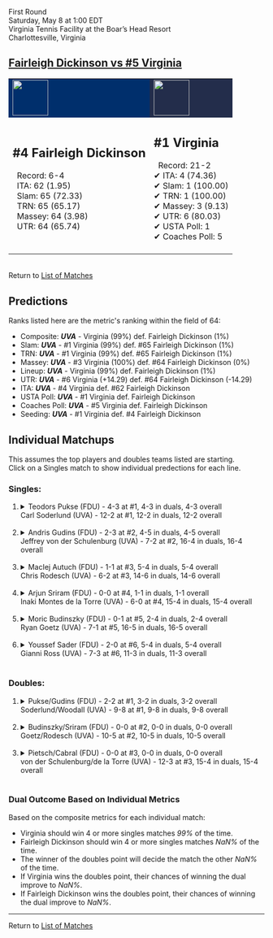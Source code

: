 First Round  
Saturday, May 8 at 1:00 EDT  
Virginia Tennis Facility at the Boar’s Head Resort  
Charlottesville, Virginia  
## [Fairleigh Dickinson vs #5 Virginia](https://www.ncaa.com/game/5833378)  

<table><tr style="background-color: #d9d9d9 !important"><td style="background-color: #002F6C !important"><img src="https://www.ncaa.com/sites/default/files/images/logos/schools/f/fairleigh-dickinson.70.png" width="70" height="70" /></td><td style="background-color: #232D4B !important"><img src="https://www.ncaa.com/sites/default/files/images/logos/schools/v/virginia.70.png" width="70" height="70" /></td></tr><tr>
<td>  

<h2>#4 Fairleigh Dickinson</h2>  
&nbsp; Record: 6-4<br>  
&nbsp; ITA: 62 (1.95)<br>  
&nbsp; Slam: 65 (72.33)<br>  
&nbsp; TRN: 65 (65.17)<br>  
&nbsp; Massey: 64 (3.98)<br>  
&nbsp; UTR: 64 (65.74)<br>  
<br>  

</td>
<td>  

<h2>#1 Virginia</h2>  
&nbsp; Record: 21-2<br>  
&#10004; ITA: 4 (74.36)<br>  
&#10004; Slam: 1 (100.00)<br>  
&#10004; TRN: 1 (100.00)<br>  
&#10004; Massey: 3 (9.13)<br>  
&#10004; UTR: 6 (80.03)<br>  
&#10004; USTA Poll: 1<br>  
&#10004; Coaches Poll: 5<br>  
<br>  

</td>
</tr></table>  


<br>Return to [List of Matches](../index.md)  

## Predictions  

Ranks listed here are the metric's ranking within the field of 64:  
- Composite: ***UVA*** - Virginia (99%) def. Fairleigh Dickinson (1%)  
- Slam: ***UVA*** - #1 Virginia (99%) def. #65 Fairleigh Dickinson (1%)  
- TRN: ***UVA*** - #1 Virginia (99%) def. #65 Fairleigh Dickinson (1%)  
- Massey: ***UVA*** - #3 Virginia (100%) def. #64 Fairleigh Dickinson (0%)  
- Lineup: ***UVA*** - Virginia (99%) def. Fairleigh Dickinson (1%)  
- UTR: ***UVA*** - #6 Virginia (+14.29) def. #64 Fairleigh Dickinson (-14.29)  
- ITA: ***UVA*** - #4 Virginia def. #62 Fairleigh Dickinson  
- USTA Poll: ***UVA*** - #1 Virginia def. Fairleigh Dickinson  
- Coaches Poll: ***UVA*** - #5 Virginia def. Fairleigh Dickinson  
- Seeding: ***UVA*** - #1 Virginia def. #4 Fairleigh Dickinson  

## Individual Matchups  
This assumes the top players and doubles teams listed are starting.  
Click on a Singles match to show individual predections for each line.  

### Singles:  

<ol>
<li><details>
<summary markdown="span">Teodors Pukse (FDU) - 4-3 at #1, 4-3 in duals, 4-3 overall<br>Carl Soderlund (UVA) - 12-2 at #1, 12-2 in duals, 12-2 overall</summary>
<h4>Predictions</h4><ul>
<li>Composite: <b><i>FDU</i></b> - Pukse (75%) def. Soderlund (25%)</li>  
<li>Slam: <b><i>FDU</i></b> - Pukse (100%) def. Soderlund (0%)</li>  
<li>TRN: <b><i>FDU</i></b> - Pukse (100%) def. Soderlund (0%)</li>  
<li>UTR: <b><i>FDU</i></b> - Pukse (100%) def. Soderlund (0%)</li>  
<li>ITA: <b><i>UVA</i></b> - Soderlund (48.38) def. Pukse (1.52)</li>  
</ul>
</details>&nbsp;</li>
<li><details>
<summary markdown="span">Andris Gudins (FDU) - 2-3 at #2, 4-5 in duals, 4-5 overall<br>Jeffrey von der Schulenburg (UVA) - 7-2 at #2, 16-4 in duals, 16-4 overall</summary>
<h4>Predictions</h4><ul>
<li>Composite: <b><i>UVA</i></b> - Schulenburg (99%) def. Gudins (1%)</li>  
<li>Slam: <b><i>UVA</i></b> - Schulenburg (99%) def. Gudins (1%)</li>  
<li>TRN: <b><i>UVA</i></b> - Schulenburg (99%) def. Gudins (1%)</li>  
<li>Massey: <b><i>UVA</i></b> - Schulenburg (99%) def. Gudins (1%)</li>  
<li>UTR: <b><i>UVA</i></b> - Schulenburg (99%) def. Gudins (1%)</li>  
<li>ITA: <b><i>UVA</i></b> - Schulenburg (18.39) def. Gudins (1.26)</li>  
</ul>
</details>&nbsp;</li>
<li><details>
<summary markdown="span">MacIej Autuch (FDU) - 1-1 at #3, 5-4 in duals, 5-4 overall<br>Chris Rodesch (UVA) - 6-2 at #3, 14-6 in duals, 14-6 overall</summary>
<h4>Predictions</h4><ul>
<li>Composite: <b><i>UVA</i></b> - Rodesch (99%) def. Autuch (1%)</li>  
<li>Slam: <b><i>UVA</i></b> - Rodesch (99%) def. Autuch (1%)</li>  
<li>TRN: <b><i>UVA</i></b> - Rodesch (99%) def. Autuch (1%)</li>  
<li>Massey: <b><i>UVA</i></b> - Rodesch (99%) def. Autuch (1%)</li>  
<li>UTR: <b><i>UVA</i></b> - Rodesch (99%) def. Autuch (1%)</li>  
<li>ITA: <b><i>UVA</i></b> - Rodesch (3.82) def. Autuch (1.74)</li>  
</ul>
</details>&nbsp;</li>
<li><details>
<summary markdown="span">Arjun Sriram (FDU) - 0-0 at #4, 1-1 in duals, 1-1 overall<br>Inaki Montes de la Torre (UVA) - 6-0 at #4, 15-4 in duals, 15-4 overall</summary>
<h4>Predictions</h4><ul>
<li>Composite: <b><i>UVA</i></b> - Torre (97%) def. Sriram (3%)</li>  
<li>Slam: <b><i>UVA</i></b> - Torre (100%) def. Sriram (0%)</li>  
<li>TRN: <b><i>UVA</i></b> - Torre (100%) def. Sriram (0%)</li>  
<li>Massey: <b><i>UVA</i></b> - Torre (90%) def. Sriram (10%)</li>  
<li>UTR: <b><i>UVA</i></b> - Torre (99%) def. Sriram (1%)</li>  
<li>ITA: <b><i>UVA</i></b> - Torre (12.34) def. Sriram (0.00)</li>  
</ul>
</details>&nbsp;</li>
<li><details>
<summary markdown="span">Moric Budinszky (FDU) - 0-1 at #5, 2-4 in duals, 2-4 overall<br>Ryan Goetz (UVA) - 7-1 at #5, 16-5 in duals, 16-5 overall</summary>
<h4>Predictions</h4><ul>
<li>Composite: <b><i>UVA</i></b> - Goetz (99%) def. Budinszky (1%)</li>  
<li>Slam: <b><i>UVA</i></b> - Goetz (99%) def. Budinszky (1%)</li>  
<li>TRN: <b><i>UVA</i></b> - Goetz (99%) def. Budinszky (1%)</li>  
<li>Massey: <b><i>UVA</i></b> - Goetz (100%) def. Budinszky (0%)</li>  
<li>UTR: <b><i>UVA</i></b> - Goetz (99%) def. Budinszky (1%)</li>  
<li>ITA: <b><i>UVA</i></b> - Goetz (6.09) def. Budinszky (0.00)</li>  
</ul>
</details>&nbsp;</li>
<li><details>
<summary markdown="span">Youssef Sader (FDU) - 2-0 at #6, 5-4 in duals, 5-4 overall<br>Gianni Ross (UVA) - 7-3 at #6, 11-3 in duals, 11-3 overall</summary>
<h4>Predictions</h4><ul>
<li>Composite: <b><i>UVA</i></b> - Ross (99%) def. Sader (1%)</li>  
<li>Slam: <b><i>UVA</i></b> - Ross (99%) def. Sader (1%)</li>  
<li>TRN: <b><i>UVA</i></b> - Ross (99%) def. Sader (1%)</li>  
<li>Massey: <b><i>UVA</i></b> - Ross (99%) def. Sader (1%)</li>  
<li>UTR: <b><i>UVA</i></b> - Ross (99%) def. Sader (1%)</li>  
<li>ITA: <b><i>UVA</i></b> - Ross (2.67) def. Sader (1.68)</li>  
</ul>
</details>&nbsp;</li>
</ol>

### Doubles:  

<ol>
<li><details>
<summary markdown="span">Pukse/Gudins (FDU) - 2-2 at #1, 3-2 in duals, 3-2 overall<br>Soderlund/Woodall (UVA) - 9-8 at #1, 9-8 in duals, 9-8 overall</summary>
<br>Sorry, we don't have any metrics for this match
</details>&nbsp;</li>
<li><details>
<summary markdown="span">Budinszky/Sriram (FDU) - 0-0 at #2, 0-0 in duals, 0-0 overall<br>Goetz/Rodesch (UVA) - 10-5 at #2, 10-5 in duals, 10-5 overall</summary>
<br>Sorry, we don't have any metrics for this match
</details>&nbsp;</li>
<li><details>
<summary markdown="span">Pietsch/Cabral (FDU) - 0-0 at #3, 0-0 in duals, 0-0 overall<br>von der Schulenburg/de la Torre (UVA) - 12-3 at #3, 15-4 in duals, 15-4 overall</summary>
<br>Sorry, we don't have any metrics for this match
</details>&nbsp;</li>
</ol>

### Dual Outcome Based on Individual Metrics  
  
Based on the composite metrics for each individual match:  
- Virginia should win 4 or more singles matches _99%_ of the time.  
- Fairleigh Dickinson should win 4 or more singles matches _NaN%_ of the time.  
- The winner of the doubles point will decide the match the other _NaN%_ of the time.  
- If Virginia wins the doubles point, their chances of winning the dual improve to _NaN%_.  
- If Fairleigh Dickinson wins the doubles point, their chances of winning the dual improve to _NaN%_.  
  
------

Return to [List of Matches](../index.md)  
